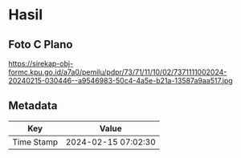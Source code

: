 # Hasil

## Foto C Plano

https://sirekap-obj-formc.kpu.go.id/a7a0/pemilu/pdpr/73/71/11/10/02/7371111002024-20240215-030446--a9546983-50c4-4a5e-b21a-13587a9aa517.jpg


## Metadata

| Key        | Value               |
| ---------- | ------------------- |
| Time Stamp | 2024-02-15 07:02:30 |



